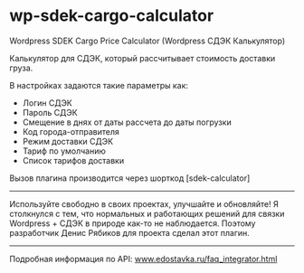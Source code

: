 # wp-sdek-cargo-calculator
Wordpress SDEK Cargo Price Calculator
(Wordpress СДЭК Калькулятор)

Калькулятор для СДЭК, который рассчитывает стоимость доставки груза.

В настройках задаются такие параметры как:
- Логин СДЭК
- Пароль СДЭК
- Смещение в днях от даты рассчета до даты погрузки
- Код города-отправителя
- Режим доставки СДЭК
- Тариф по умолчанию
- Список тарифов доставки


Вызов плагина производится через шорткод [sdek-calculator]


-------

Используйте свободно в своих проектах, улучшайте и обновляйте!
Я столкнулся с тем, что нормальных и работающих решений для связки Wordpress + СДЭК в природе как-то не наблюдается. 
Поэтому разработчик Денис Рябиков для проекта сделал этот плагин.

------
Подробная информация по API: www.edostavka.ru/faq_integrator.html
